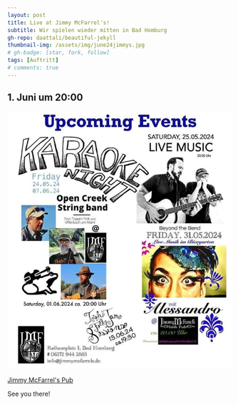 ```yaml
---
layout: post
title: Live at Jimmy McFarrel's!
subtitle: Wir spielen wieder mitten in Bad Homburg
gh-repo: daattali/beautiful-jekyll
thumbnail-img: /assets/img/june24jimmys.jpg
# gh-badge: [star, fork, follow]
tags: [Auftritt]
# comments: true
---
```


## 1. Juni um 20:00

![](/assets/img/june24jimmys.jpg)
  
[Jimmy McFarrel's Pub](https://jimmymcfarrelsirishpub.de/)

See you there!

